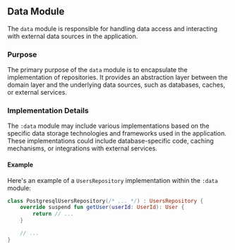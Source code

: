## Data Module

The `data` module is responsible for handling data access and interacting with external data sources in the application.

### Purpose

The primary purpose of the `data` module is to encapsulate the implementation of repositories. It provides an abstraction layer between the domain layer and the underlying data sources, such as databases, 
caches, or external services.

### Implementation Details

The `:data` module may include various implementations based on the specific data storage technologies and frameworks 
used in the application. These implementations could include database-specific code, caching mechanisms, or 
integrations with external services.

#### Example

Here's an example of a `UsersRepository` implementation within the `:data` module:

```kotlin
class PostgresqlUsersRepository(/* ... */) : UsersRepository {
    override suspend fun getUser(userId: UserId): User {
        return // ...
    }

    // ...
}
```